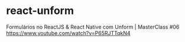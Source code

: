 # react-unform

Formulários no ReactJS & React Native com Unform | MasterClass #06
https://www.youtube.com/watch?v=P65RJTTqkN4
